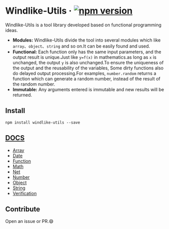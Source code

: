 # Windlike-Utils &middot; [![npm version](https://img.shields.io/npm/v/windlike-utils.svg?style=flat)](https://www.npmjs.com/package/windlike-utils) 

Windlike-Utils is a tool library developed based on functional programming ideas.

* **Modules:** Windlike-Utils divide the tool into several modules which like ```array```、```object```、```string``` and so on.It can be easily found and used.
* **Functional:** Each function only has the same input parameters, and the output result is unique.Just like `y=f(x)` in mathematics.as long as `x` is unchanged, the output `y` is also unchanged.To ensure the uniqueness of the output and the reusability of the variables, Some dirty functions also do delayed output processing.For examples, ```number.random``` returns a function which can generate a random number, instead of the result of the random number.
* **Immutable:** Any arguments entered is immutable and new results will be returned.

## Install

```npm
npm install windlike-utils --save
```

## [DOCS](https://mrwindlike.github.io/Windlike-Utils/#/)
- [Array](https://mrwindlike.github.io/Windlike-Utils/#/array)
- [Date](https://mrwindlike.github.io/Windlike-Utils/#/date)
- [Function](https://mrwindlike.github.io/Windlike-Utils/#/fn)
- [Math](https://mrwindlike.github.io/Windlike-Utils/#/math)
- [Net](https://mrwindlike.github.io/Windlike-Utils/#/net)
- [Number](https://mrwindlike.github.io/Windlike-Utils/#/number)
- [Object](https://mrwindlike.github.io/Windlike-Utils/#/object)
- [String](https://mrwindlike.github.io/Windlike-Utils/#/string)
- [Verification](https://mrwindlike.github.io/Windlike-Utils/#/verification)

## Contribute
Open an issue or PR.😄